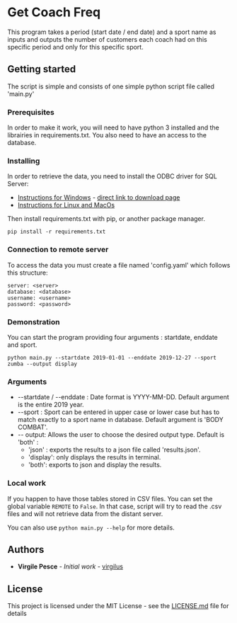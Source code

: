 # Get Coach Freq

This program takes a period (start date / end date) and a sport name as inputs and outputs the number of customers each coach had on this specific period and only for this specific sport.

## Getting started

The script is simple and consists of one simple python script file called 'main.py'

### Prerequisites

In order to make it work, you will need to have python 3 installed and the librairies in requirements.txt. You also need to have an access to the database.


### Installing

In order to retrieve the data, you need to install the ODBC driver for SQL Server:
- [Instructions for Windows](https://docs.microsoft.com/fr-fr/sql/connect/odbc/windows/microsoft-odbc-driver-for-sql-server-on-windows?view=sql-server-ver15) - [direct link to download page](https://docs.microsoft.com/fr-fr/sql/connect/odbc/download-odbc-driver-for-sql-server?view=sql-server-ver15#download-for-windows)
- [Instructions for Linux and MacOs](https://docs.microsoft.com/fr-fr/sql/connect/odbc/linux-mac/system-requirements?view=sql-server-ver15)

Then install requirements.txt with pip, or another package manager.

```
pip install -r requirements.txt
```
### Connection to remote server

To access the data you must create a file named 'config.yaml' which follows this structure:

```
server: <server>
database: <database>
username: <username>
password: <password>
```

### Demonstration

You can start the program providing four arguments : startdate, enddate and sport. 

```
python main.py --startdate 2019-01-01 --enddate 2019-12-27 --sport zumba --output display 
```

### Arguments

- --startdate / --enddate : Date format is YYYY-MM-DD. Default argument is the entire 2019 year.
- --sport : Sport can be entered in upper case or lower case but has to match exactly to a sport name in database. Default argument is 'BODY COMBAT'.
- -- output:  Allows the user to choose the desired output type. Default is 'both' :
    - 'json' : exports the results to a json file called 'results.json'.
    - 'display': only displays the results in terminal.
    - 'both': exports to json and display the results.

### Local work

If you happen to have those tables stored in CSV files. You can set the global variable ``REMOTE`` to ``False``. In that case, script will try to read the .csv files and will not retrieve data from the distant server.

You can also use ``python main.py --help`` for more details.

## Authors

* **Virgile Pesce** - *Initial work* - [virgilus](https://github.com/virgilus)

## License

This project is licensed under the MIT License - see the [LICENSE.md](LICENSE.md) file for details